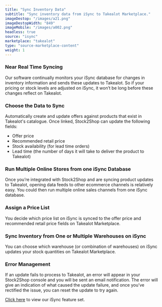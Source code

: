 ```yaml
---
title: "Sync Inventory Data"
subtitle: "Sync inventory data from iSync to Takealot Marketplace."
imageDestop: "/images/a21.png"
imageDestopWidth: "849"
imageMobile: "/images/a002.png"
headless: true
source: "isync"
marketplace: "takealot"
type: "source-marketplace-content"
weight: 1
---
```


### Near Real Time Syncing
Our software continually monitors your iSync database for changes in inventory information and sends these updates to Takealot. So if your pricing or stock levels are adjusted on iSync, it won’t be long before these changes reflect on Takealot.

### Choose the Data to Sync
Automatically create and update offers against products that exist in Takealot's catalogue. Once linked, Stock2Shop can update the following fields:
- Offer price
- Recommended retail price
- Stock availability (for lead time orders)
- Lead time (the number of days it will take to deliver the product to Takealot)

### Run Multiple Online Stores from one iSync Database
Once you’re integrated with Stock2Shop and are syncing product updates to Takealot, opening data feeds to other ecommerce channels is relatively easy. You could then run multiple online sales channels from one iSync database.

### Assign a Price List
You decide which price list on iSync is synced to the offer price and recommended retail price fields on Takealot Marketplace.

### Sync Inventory from One or Multiple Warehouses on iSync
You can choose which warehouse (or combination of warehouses) on iSync updates your stock quantities on Takealot Marketplace.

### Error Management
If an update fails to process to Takealot, an error will appear in your Stock2Shop console and you will be sent an email notification. The error will give an indication of what caused the update failure, and once you’ve rectified the issue, you can reset the update to try again.

[Click here](/help/features/isync/ "iSync Features") to view our iSync feature set.